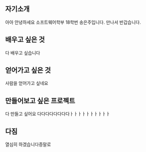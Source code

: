## 자기소개
아아 안녕하세요 소프트웨어학부 18학번 송은주입니다. 만나서 반갑습니다.

## 배우고 싶은 것
다 배우고 싶습니다

## 얻어가고 싶은 것
사람을 얻어가고 싶네요

## 만들어보고 싶은 프로젝트
다 만들고 싶어요 다다다다다다다다ㅏㅏㅏㅏㅏㅏㅏㅏㅏㅏ

## 다짐
열심히 하겠습니다증말로 
